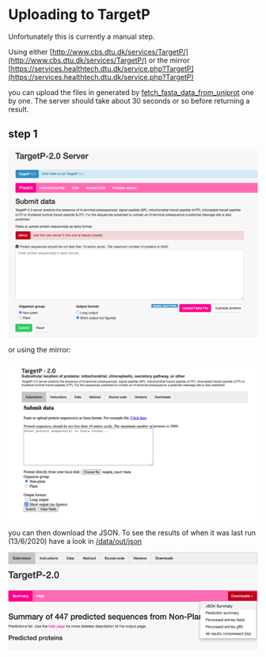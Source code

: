 # Uploading to TargetP

Unfortunately this is currently a manual step.

Using either [http://www.cbs.dtu.dk/services/TargetP/](http://www.cbs.dtu.dk/services/TargetP/) or the mirror
[https://services.healthtech.dtu.dk/service.php?TargetP](https://services.healthtech.dtu.dk/service.php?TargetP)

you can upload the files in generated by [fetch_fasta_data_from_uniprot](../fetch_fasta_data_from_uniprot/data/out/fasta) one by one. The server should take about 30 seconds or so before returning a result.

## step 1

![Step 1](./howto/step1a.png?raw=true)

or using the mirror:

![Step 1](./howto/step1b.png?raw=true)

you can then download the JSON. To see the results of when it was last run (13/6/2020) have a look in [/data/out/json](./data/out/json)

![Step 2](./howto/step2.png?raw=true)

